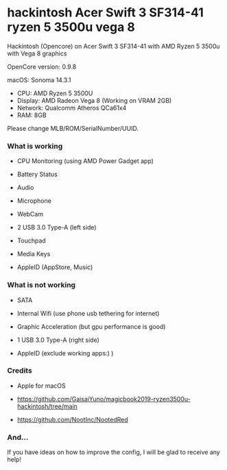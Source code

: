 # hackintosh Acer Swift 3 SF314-41 ryzen 5 3500u vega 8
Hackintosh (Opencore) on Acer Swift 3 SF314-41 with AMD Ryzen 5 3500u with Vega 8 graphics

OpenCore version: 0.9.8

macOS: Sonoma 14.3.1

- CPU: AMD Ryzen 5 3500U
- Display: AMD Radeon Vega 8 (Working on VRAM 2GB)
- Network: Qualcomm Atheros QCa61x4
- RAM: 8GB

Please change MLB/ROM/SerialNumber/UUID.

### What is working

* CPU Monitoring (using AMD Power Gadget app)

* Battery Status

* Audio

* Microphone

* WebCam

* 2 USB 3.0 Type-A (left side)

* Touchpad

* Media Keys

* AppleID (AppStore, Music)

### What is not working

* SATA

* Internal Wifi (use phone usb tethering for internet)

* Graphic Acceleration (but gpu performance is good)

* 1 USB 3.0 Type-A (right side)

* AppleID (exclude working apps:) )

### Credits

* Apple for macOS

* https://github.com/GaisaiYuno/magicbook2019-ryzen3500u-hackintosh/tree/main

* https://github.com/NootInc/NootedRed

### And...

If you have ideas on how to improve the config, I will be glad to receive any help!
